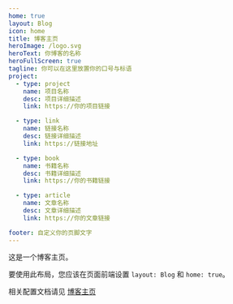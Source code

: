 ```yaml
---
home: true
layout: Blog
icon: home
title: 博客主页
heroImage: /logo.svg
heroText: 你博客的名称
heroFullScreen: true
tagline: 你可以在这里放置你的口号与标语
project:
  - type: project
    name: 项目名称
    desc: 项目详细描述
    link: https://你的项目链接

  - type: link
    name: 链接名称
    desc: 链接详细描述
    link: https://链接地址

  - type: book
    name: 书籍名称
    desc: 书籍详细描述
    link: https://你的书籍链接

  - type: article
    name: 文章名称
    desc: 文章详细描述
    link: https://你的文章链接

footer: 自定义你的页脚文字
---
```


这是一个博客主页。

要使用此布局，您应该在页面前端设置 `layout: Blog` 和 `home: true`。

相关配置文档请见 [博客主页](https://vuepress-theme-hope.github.io/zh/guide/blog/home/)
